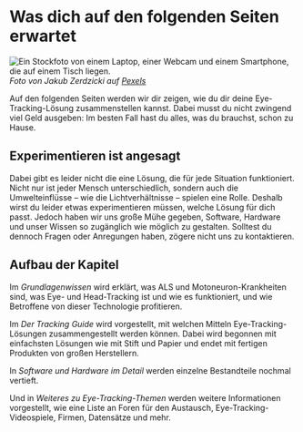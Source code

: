 # Was dich auf den folgenden Seiten erwartet

![](/stockimage-laptop-webcam-smartphone.jpg "Ein Stockfoto von einem Laptop, einer Webcam und einem Smartphone, die auf einem Tisch liegen.")
*Foto von Jakub Zerdzicki auf [Pexels](https://www.pexels.com/photo/electronic-devices-mockup-smartphone-18275877/)*

Auf den folgenden Seiten werden wir dir zeigen, wie du dir deine Eye-Tracking-Lösung zusammenstellen kannst.
Dabei musst du nicht zwingend viel Geld ausgeben: Im besten Fall hast du alles, was du brauchst, schon zu Hause.

## Experimentieren ist angesagt

Dabei gibt es leider nicht die eine Lösung, die für jede Situation funktioniert.
Nicht nur ist jeder Mensch unterschiedlich, sondern auch die Umwelteinflüsse – wie die Lichtverhältnisse – spielen eine Rolle.
Deshalb wirst du leider etwas experimentieren müssen, welche Lösung für dich passt.
Jedoch haben wir uns große Mühe gegeben, Software, Hardware und unser Wissen so zugänglich wie möglich zu gestalten.
Solltest du dennoch Fragen oder Anregungen haben, zögere nicht uns zu kontaktieren.

## Aufbau der Kapitel

Im _Grundlagenwissen_ wird erklärt, was ALS und Motoneuron-Krankheiten sind, was Eye- und Head-Tracking ist und wie es funktioniert, und wie Betroffene von dieser Technologie profitieren.

Im _Der Tracking Guide_ wird vorgestellt, mit welchen Mitteln Eye-Tracking-Lösungen zusammengestellt werden können.
Dabei wird begonnen mit einfachsten Lösungen wie mit Stift und Papier und endet mit fertigen Produkten von großen Herstellern.

In _Software und Hardware im Detail_ werden einzelne Bestandteile nochmal vertieft.

Und in _Weiteres zu Eye-Tracking-Themen_ werden weitere Informationen vorgestellt, wie eine Liste an Foren für den Austausch, Eye-Tracking-Videospiele, Firmen, Datensätze und mehr. 
